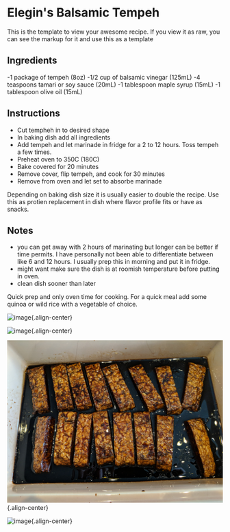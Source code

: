 # Elegin's Balsamic Tempeh

This is the template to view your awesome recipe. If you view it as raw,
you can see the markup for it and use this as a template

## Ingredients

-1 package of tempeh (8oz) -1/2 cup of balsamic vinegar (125mL) -4
teaspoons tamari or soy sauce (20mL) -1 tablespoon maple syrup (15mL) -1
tablespoon olive oil (15mL)

## Instructions

- Cut tempheh in to desired shape
- In baking dish add all ingredients
- Add tempeh and let marinade in fridge for a 2 to 12 hours. Toss
 tempeh a few times.
- Preheat oven to 350C (180C)
- Bake covered for 20 minutes
- Remove cover, flip tempeh, and cook for 30 minutes
- Remove from oven and let set to absorbe marinade

Depending on baking dish size it is usually easier to double the recipe.
Use this as protien replacement in dish where flavor profile fits or
have as snacks.

## Notes

- you can get away with 2 hours of marinating but longer can be better
 if time permits. I have personally not been able to differentiate
 between like 6 and 12 hours. I usually prep this in morning and put
 it in fridge.
- might want make sure the dish is at roomish temperature before
 putting in oven.
- clean dish sooner than later

Quick prep and only oven time for cooking. For a quick meal add some
quinoa or wild rice with a vegetable of choice.

![image](images/elegin_balsamic_tempeh_1.jpg){.align-center}

![image](images/elegin_balsamic_tempeh_2.jpg){.align-center}

![image](images/elegin_balsamic_tempeh_3.jpg){.align-center}

![image](images/elegin_balsamic_tempeh_4.jpg){.align-center}
